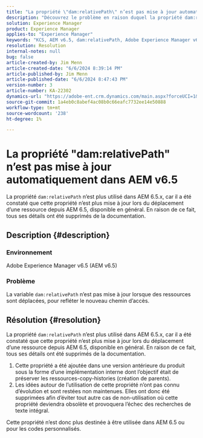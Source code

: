 ```yaml
---
title: "La propriété \"dam:relativePath\" n’est pas mise à jour automatiquement dans AEM v6.5"
description: "Découvrez le problème en raison duquel la propriété dam:relativePath n’est pas mise à jour lors du déplacement des ressources, afin de refléter le nouveau chemin dans AEM 6.5."
solution: Experience Manager
product: Experience Manager
applies-to: "Experience Manager"
keywords: "KCS, AEM v6.5, dam:relativePath, Adobe Experience Manager v6.5, mise à jour, automatique, FAQ"
resolution: Resolution
internal-notes: null
bug: false
article-created-by: Jim Menn
article-created-date: "6/6/2024 8:39:14 PM"
article-published-by: Jim Menn
article-published-date: "6/6/2024 8:47:43 PM"
version-number: 3
article-number: KA-22302
dynamics-url: "https://adobe-ent.crm.dynamics.com/main.aspx?forceUCI=1&pagetype=entityrecord&etn=knowledgearticle&id=df37e9d5-4424-ef11-840a-000d3a338844"
source-git-commit: 1a4eb0c8abef4ac08b0c66eafc7732ee14e50888
workflow-type: tm+mt
source-wordcount: '238'
ht-degree: 1%

---
```


# La propriété &quot;dam:relativePath&quot; n’est pas mise à jour automatiquement dans AEM v6.5


La propriété `dam:relativePath` n’est plus utilisé dans AEM 6.5.x, car il a été constaté que cette propriété n’est plus mise à jour lors du déplacement d’une ressource depuis AEM 6.5, disponible en général. En raison de ce fait, tous ses détails ont été supprimés de la documentation.

## Description {#description}


### <b>Environnement</b>

Adobe Experience Manager v6.5 (AEM v6.5)



### <b>Problème</b>

La variable `dam:relativePath` n’est pas mise à jour lorsque des ressources sont déplacées, pour refléter le nouveau chemin d’accès.


## Résolution {#resolution}


La propriété `dam:relativePath` n’est plus utilisé dans AEM 6.5.x, car il a été constaté que cette propriété n’est plus mise à jour lors du déplacement d’une ressource depuis AEM 6.5, disponible en général. En raison de ce fait, tous ses détails ont été supprimés de la documentation.



1. Cette propriété a été ajoutée dans une version antérieure du produit sous la forme d’une implémentation interne dont l’objectif était de préserver les ressources-copy-histories (création de parents).
2. Les idées autour de l’utilisation de cette propriété n’ont pas connu d’évolution et sont restées non maintenues. Elles ont donc été supprimées afin d’éviter tout autre cas de non-utilisation où cette propriété deviendra obsolète et provoquera l’échec des recherches de texte intégral.


Cette propriété n’est donc plus destinée à être utilisée dans AEM 6.5 ou pour les codes personnalisés.
